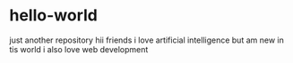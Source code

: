 # hello-world
just another repository
hii friends i love artificial intelligence but am new in tis world i also 
love web development
